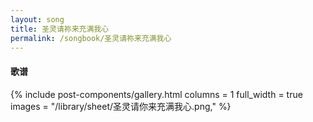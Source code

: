 ```yaml
---
layout: song
title: 圣灵请祢来充满我心
permalink: /songbook/圣灵请祢来充满我心
---
```


#### 歌谱

{% include post-components/gallery.html
    columns = 1
    full_width = true
    images = "/library/sheet/圣灵请你来充满我心.png,"
%}

